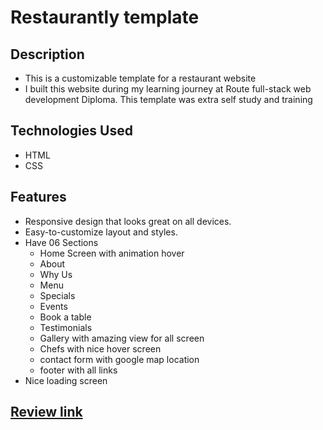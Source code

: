 # Restaurantly template

## Description

- This is a customizable template for a restaurant website
- I built this website during my learning journey at Route full-stack web development Diploma. This template was extra self study and training

## Technologies Used
- HTML
- CSS

## Features
- Responsive design that looks great on all devices.
- Easy-to-customize layout and styles.
- Have 06 Sections
  - Home Screen with animation hover
  - About
  - Why Us 
  - Menu
  - Specials
  - Events
  - Book a table
  - Testimonials
  - Gallery with amazing view for all screen
  - Chefs with nice hover screen
  - contact form with google map location
  - footer with all links
- Nice loading screen

## [Review link](https://khaledradwan96.github.io/Restaurantly/)
